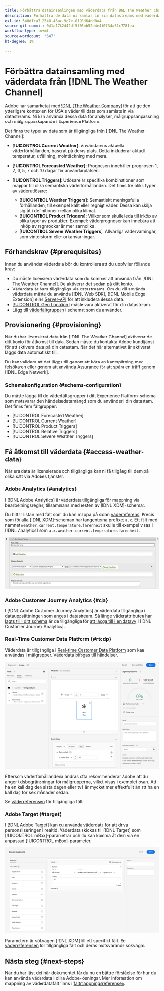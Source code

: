```yaml
---
title: Förbättra datainsamlingen med väderdata från DNL The Weather Channel
description: Förbättra de data ni samlar in via datastreams med väderdata från DNL The Weather Channel.
exl-id: 548dfca7-2548-46ac-9c7e-8190d64dd0a4
source-git-commit: 041a1782442df5f08bb52e4e450734a51c7781ea
workflow-type: tm+mt
source-wordcount: '647'
ht-degree: 1%

---
```


# Förbättra datainsamling med väderdata från [!DNL The Weather Channel]

Adobe har samarbetat med [!DNL [The Weather Company]](https://www.ibm.com/weather) för att ge den ytterligare kontexten för USA:s väder till data som samlats in via datastreams. Ni kan använda dessa data för analyser, målgruppsanpassning och målgruppsskapande i Experience Platform.

Det finns tre typer av data som är tillgängliga från [!DNL The Weather Channel]:

* **[!UICONTROL Current Weather]**: Användarens aktuella väderförhållanden, baserat på deras plats. Detta inkluderar aktuell temperatur, utfällning, molntäckning med mera.
* **[!UICONTROL Forecasted Weather]**: Prognosen innehåller prognosen 1, 2, 3, 5, 7 och 10 dagar för användarplatsen.
* **[!UICONTROL Triggers]**: Utlösare är specifika kombinationer som mappar till olika semantiska väderförhållanden. Det finns tre olika typer av väderutlösare:

   * **[!UICONTROL Weather Triggers]**: Semantiskt meningsfulla förhållanden, till exempel kallt eller regnigt väder. Dessa kan skilja sig åt i definitioner mellan olika klimat.
   * **[!UICONTROL Product Triggers]**: Villkor som skulle leda till inköp av olika typer av produkter. Exempel: väderprognoser kan innebära att inköp av regnrockar är mer sannolika.
   * **[!UICONTROL Severe Weather Triggers]**: Allvarliga vädervarningar, som vinterstorm eller orkanvarningar.

## Förhandskrav {#prerequisites}

Innan du använder väderdata bör du kontrollera att du uppfyller följande krav:

* Du måste licensiera väderdata som du kommer att använda från [!DNL The Weather Channel]. De aktiverar det sedan på ditt konto.
* Väderdata är bara tillgängliga via datastreams. Om du vill använda väderdata måste du använda [!DNL Web SDK], [!DNL Mobile Edge Extension] eller [Server-API](../../server-api/overview.md) för att inkludera dessa data.
* [[!UICONTROL Geo Location]](../configure.md#advanced-options) måste vara aktiverat för din datastream.
* Lägg till [väderfältgruppen](#schema-configuration) i schemat som du använder.

## Provisionering {#provisioning}

När du har licensierat data från [!DNL The Weather Channel] aktiverar de ditt konto för åtkomst till data. Sedan måste du kontakta Adobe kundtjänst för att aktivera data på din datastam. När det här alternativet är aktiverat läggs data automatiskt till.

Du kan validera att det läggs till genom att köra en kantspårning med felsökaren eller genom att använda Assurance för att spåra en träff genom [!DNL Edge Network].

### Schemakonfiguration {#schema-configuration}

Du måste lägga till de väderfältsgrupper i ditt Experience Platform-schema som motsvarar den händelsedatamängd som du använder i din datastam. Det finns fem fältgrupper:

* [!UICONTROL Forecasted Weather]
* [!UICONTROL Current Weather]
* [!UICONTROL Product Triggers]
* [!UICONTROL Relative Triggers]
* [!UICONTROL Severe Weather Triggers]

## Få åtkomst till väderdata {#access-weather-data}

När era data är licensierade och tillgängliga kan ni få tillgång till dem på olika sätt via Adobes tjänster.

### Adobe Analytics {#analytics}

I [!DNL Adobe Analytics] är väderdata tillgängliga för mappning via bearbetningsregler, tillsammans med resten av [!DNL XDM]-schemat.

Du hittar listan med fält som du kan mappa på sidan [väderreferens](weather-reference.md). Precis som för alla [!DNL XDM]-scheman har tangenterna prefixet `a.x`. Ett fält med namnet `weather.current.temperature.farenheit` skulle till exempel visas i [!DNL Analytics] som `a.x.weather.current.temperature.farenheit`.

![Bearbetar regelgränssnitt](../assets/data-enrichment/weather/processing-rules.png)

### Adobe Customer Journey Analytics {#cja}

I [!DNL Adobe Customer Journey Analytics] är väderdata tillgängliga i datauppsättningen som anges i datastream. Så länge väderattributen [har lagts till i ditt schema](#prerequisites-prerequisites) är de tillgängliga för [att lägga till i en datavy](https://experienceleague.adobe.com/docs/analytics-platform/using/cja-dataviews/create-dataview.html) i [!DNL Customer Journey Analytics].

### Real-Time Customer Data Platform {#rtcdp}

Väderdata är tillgängliga i [Real-time Customer Data Platform](../../rtcdp/overview.md) som kan användas i målgrupper. Väderdata bifogas till händelser.

![Segmentbyggaren visar väderhändelser](../assets/data-enrichment/weather/schema-builder.png)

Eftersom väderförhållandena ändras ofta rekommenderar Adobe att du anger tidsbegränsningar för målgrupperna, vilket visas i exemplet ovan. Att ha en kall dag den sista dagen eller två är mycket mer effektfullt än att ha en kall dag för sex månader sedan.

Se [väderreferensen](weather-reference.md) för tillgängliga fält.

### Adobe Target {#target}

I [!DNL Adobe Target] kan du använda väderdata för att driva personaliseringen i realtid. Väderdata skickas till [!DNL Target] som [!UICONTROL mBox]-parametrar och du kan komma åt dem via en anpassad [!UICONTROL mBox]-parameter.

![Målpublikbyggaren](../assets/data-enrichment/weather/target-audience-builder.png)

Parametern är sökvägen [!DNL XDM] till ett specifikt fält. Se [väderreferensen](weather-reference.md) för tillgängliga fält och deras motsvarande sökvägar.

## Nästa steg {#next-steps}

När du har läst det här dokumentet får du nu en bättre förståelse för hur du kan använda väderdata i olika Adobe-lösningar. Mer information om mappning av väderdatafält finns i [fältmappningsreferensen](weather-reference.md).
